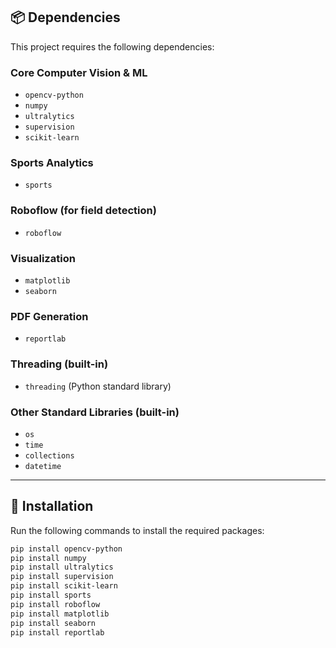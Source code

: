 ## 📦 Dependencies

This project requires the following dependencies:

### Core Computer Vision & ML
- `opencv-python`
- `numpy`
- `ultralytics`
- `supervision`
- `scikit-learn`

### Sports Analytics
- `sports`

### Roboflow (for field detection)
- `roboflow`

### Visualization
- `matplotlib`
- `seaborn`

### PDF Generation
- `reportlab`

### Threading (built-in)
- `threading` (Python standard library)

### Other Standard Libraries (built-in)
- `os`
- `time`
- `collections`
- `datetime`

---

## 🔧 Installation

Run the following commands to install the required packages:

```bash
pip install opencv-python
pip install numpy
pip install ultralytics
pip install supervision
pip install scikit-learn
pip install sports
pip install roboflow
pip install matplotlib
pip install seaborn
pip install reportlab
